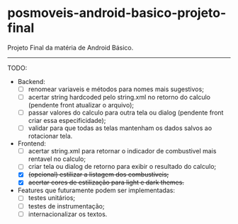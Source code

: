 # posmoveis-android-basico-projeto-final
 Projeto Final da matéria de Android Básico.


--------------------------------------------

TODO:
 - Backend:
   - [ ] renomear variaveis e métodos para nomes mais sugestivos;
   - [ ] acertar string hardcoded pelo string.xml no retorno do calculo (pendente front atualizar o arquivo);
   - [ ] passar valores do calculo para outra tela ou dialog (pendente front criar essa especificidade);
   - [ ] validar para que todas as telas mantenham os dados salvos ao rotacionar tela.

- Frontend:
  - [ ] acertar string.xml para retornar o indicador de combustivel mais rentavel no calculo;
  - [ ] criar tela ou dialog de retorno para exibir o resultado do calculo;
  - [x] ~~(opcional) estilizar a listagem dos combustiveis;~~
  - [x] ~~acertar cores de estilização para light e dark themes.~~

- Features que futuramente podem ser implementadas:
  - [ ] testes unitários;
  - [ ] testes de instrumentação;
  - [ ] internacionalizar os textos.
